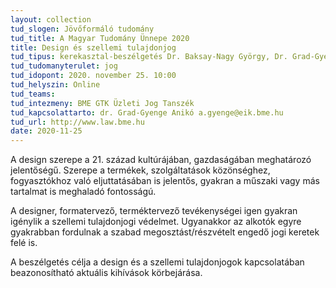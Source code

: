 ```yaml
---
layout: collection
tud_slogen: Jövőformáló tudomány
tud_title: A Magyar Tudomány Ünnepe 2020
title: Design és szellemi tulajdonjog
tud_tipus: kerekasztal-beszélgetés Dr. Baksay-Nagy György, Dr. Grad-Gyenge Anikó, Dr. Horák Péter, Dr. Jókúti András
tud_tudomanyterulet: jog
tud_idopont: 2020. november 25. 10:00
tud_helyszin: Online
tud_teams:
tud_intezmeny: BME GTK Üzleti Jog Tanszék
tud_kapcsolattarto: dr. Grad-Gyenge Anikó a.gyenge@eik.bme.hu
tud_url: http://www.law.bme.hu
date: 2020-11-25
---
```

A design szerepe a 21. század kultúrájában, gazdaságában meghatározó jelentőségű. Szerepe a termékek, szolgáltatások közönséghez, fogyasztókhoz való eljuttatásában is jelentős, gyakran a műszaki vagy más tartalmat is meghaladó fontosságú.

A designer, formatervező, terméktervező tevékenységei igen gyakran igénylik a szellemi tulajdonjogi védelmet. Ugyanakkor az alkotók egyre gyakrabban fordulnak a szabad megosztást/részvételt engedő jogi keretek felé is.
 
A beszélgetés célja a design és a szellemi tulajdonjogok kapcsolatában beazonosítható aktuális kihívások körbejárása.  

